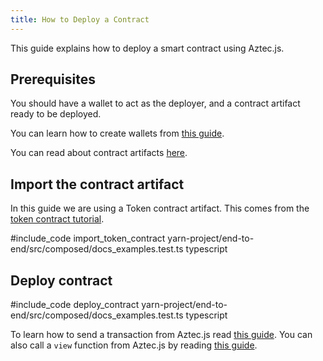```yaml
---
title: How to Deploy a Contract
---
```


This guide explains how to deploy a smart contract using Aztec.js.

## Prerequisites

You should have a wallet to act as the deployer, and a contract artifact ready to be deployed.

You can learn how to create wallets from [this guide](./create_account.md).

You can read about contract artifacts [here](/aztec/concepts/smart_contracts/contract_structure.md).

## Import the contract artifact

In this guide we are using a Token contract artifact. This comes from the [token contract tutorial](/tutorials/contract_tutorials/token_contract.md).

#include_code import_token_contract yarn-project/end-to-end/src/composed/docs_examples.test.ts typescript

## Deploy contract

#include_code deploy_contract yarn-project/end-to-end/src/composed/docs_examples.test.ts typescript

To learn how to send a transaction from Aztec.js read [this guide](./send_transaction.md). You can also call a `view` function from Aztec.js by reading [this guide](./call_view_function.md).
